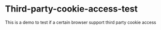 # Third-party-cookie-access-test
This is a demo to test if a certain browser support third party cookie access
